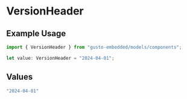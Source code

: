 # VersionHeader

## Example Usage

```typescript
import { VersionHeader } from "gusto-embedded/models/components";

let value: VersionHeader = "2024-04-01";
```

## Values

```typescript
"2024-04-01"
```